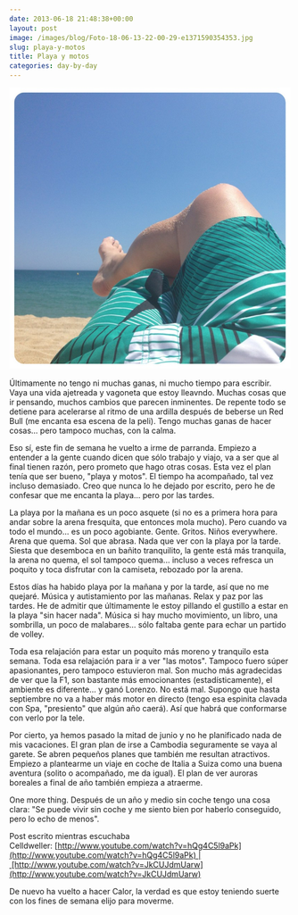 ```yaml
---
date: 2013-06-18 21:48:38+00:00
layout: post
image: /images/blog/Foto-18-06-13-22-00-29-e1371590354353.jpg
slug: playa-y-motos
title: Playa y motos
categories: day-by-day
---
```


[![Miky - Miguel Julián - Playa](/images/blog/Foto-18-06-13-22-00-29-e1371590354353.jpg)](/images/blog/Foto-18-06-13-22-00-29-e1371590354353.jpg)



Últimamente no tengo ni muchas ganas, ni mucho tiempo para escribir. Vaya una vida ajetreada y vagoneta que estoy lleavndo. Muchas cosas que ir pensando, muchos cambios que parecen inminentes. De repente todo se detiene para acelerarse al ritmo de una ardilla después de beberse un Red Bull (me encanta esa escena de la peli). Tengo muchas ganas de hacer cosas... pero tampoco muchas, con la calma.

Eso sí, este fin de semana he vuelto a irme de parranda. Empiezo a entender a la gente cuando dicen que sólo trabajo y viajo, va a ser que al final tienen razón, pero prometo que hago otras cosas. Esta vez el plan tenía que ser bueno, "playa y motos". El tiempo ha acompañado, tal vez incluso demasiado. Creo que nunca lo he dejado por escrito, pero he de confesar que me encanta la playa... pero por las tardes.

La playa por la mañana es un poco asquete (si no es a primera hora para andar sobre la arena fresquita, que entonces mola mucho). Pero cuando va todo el mundo... es un poco agobiante. Gente. Gritos. Niños everywhere. Arena que quema. Sol que abrasa. Nada que ver con la playa por la tarde. Siesta que desemboca en un bañito tranquilito, la gente está más tranquila, la arena no quema, el sol tampoco quema... incluso a veces refresca un poquito y toca disfrutar con la camiseta, rebozado por la arena.

Estos días ha habido playa por la mañana y por la tarde, así que no me quejaré. Música y autistamiento por las mañanas. Relax y paz por las tardes. He de admitir que últimamente le estoy pillando el gustillo a estar en la playa "sin hacer nada". Música si hay mucho movimiento, un libro, una sombrilla, un poco de malabares... sólo faltaba gente para echar un partido de volley.

Toda esa relajación para estar un poquito más moreno y tranquilo esta semana. Toda esa relajación para ir a ver "las motos". Tampoco fuero súper apasionantes, pero tampoco estuvieron mal. Son mucho más agradecidas de ver que la F1, son bastante más emocionantes (estadísticamente), el ambiente es diferente... y ganó Lorenzo. No está mal. Supongo que hasta septiembre no va a haber más motor en directo (tengo esa espinita clavada con Spa, "presiento" que algún año caerá). Así que habrá que conformarse con verlo por la tele.

Por cierto, ya hemos pasado la mitad de junio y no he planificado nada de mis vacaciones. El gran plan de irse a Cambodia seguramente se vaya al garete. Se abren pequeños planes que también me resultan atractivos. Empiezo a plantearme un viaje en coche de Italia a Suiza como una buena aventura (solito o acompañado, me da igual). El plan de ver auroras boreales a final de año también empieza a atraerme.

One more thing. Después de un año y medio sin coche tengo una cosa clara: "Se puede vivir sin coche y me siento bien por haberlo conseguido, pero lo echo de menos".

Post escrito mientras escuchaba Celldweller: [http://www.youtube.com/watch?v=hQg4C5l9aPk](http://www.youtube.com/watch?v=hQg4C5l9aPk) | [http://www.youtube.com/watch?v=JkCUJdmUarw](http://www.youtube.com/watch?v=JkCUJdmUarw)

De nuevo ha vuelto a hacer Calor, la verdad es que estoy teniendo suerte con los fines de semana elijo para moverme.
